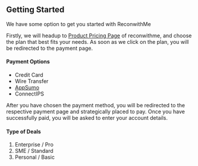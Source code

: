 
## Getting Started

We have some option to get you started with ReconwithMe

Firstly, we will headup to [Product Pricing Page](https://reconwithme.com/#pricing) of reconwithme, and choose the plan that best fits your needs. As soon as we click on the plan, you will be redirected to the payment page.


#### Payment Options

  - Credit Card
  - Wire Transfer
  - [AppSumo](https://appsumo.com/products/reconwithme-deal/)
  - ConnectIPS

After you have chosen the payment method, you will be redirected to the respective payment page and strategically placed to pay. Once you have successfully paid, you will be asked to enter your account details.

#### Type of Deals

1. Enterprise / Pro
2. SME / Standard
3. Personal / Basic

